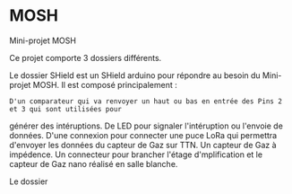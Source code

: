 # MOSH
Mini-projet MOSH

Ce projet comporte 3 dossiers différents.

Le dossier SHield est un SHield arduino pour répondre au besoin du Mini-projet MOSH. Il est composé 
principalement :

	D'un comparateur qui va renvoyer un haut ou bas en entrée des Pins 2 et 3 qui sont utilisées pour
générer des intéruptions.
	De LED pour signaler l'intéruption ou l'envoie de données.
	D'une connexion pour connecter une puce LoRa qui permettra d'envoyer les données du capteur de Gaz sur TTN.
	Un capteur de Gaz à impédence.
	Un connecteur pour brancher l'étage d'mplification et le capteur de Gaz nano réalisé en salle blanche.

Le dossier 

